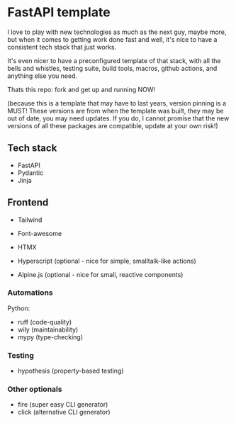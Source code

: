 # FastAPI template

I love to play with new technologies as much as the next guy,
maybe more, but when it comes to getting work done fast and well,
it's nice to have a consistent tech stack that just works.

It's even nicer to have a preconfigured template of that stack,
with all the bells and whistles, testing suite, build tools,
macros, github actions, and anything else you need.

Thats this repo: fork and get up and running NOW!

(because this is a template that may have to last years,
version pinning is a MUST! These versions are from when the template was built,
they may be out of date, you may need updates. If you do,
I cannot promise that the new versions of all these packages are compatible,
update at your own risk!)

## Tech stack
- FastAPI
- Pydantic
- Jinja

## Frontend
- Tailwind
- Font-awesome

- HTMX
- Hyperscript (optional - nice for simple, smalltalk-like actions)
- Alpine.js (optional - nice for small, reactive components)

### Automations

Python:
- ruff (code-quality)
- wily (maintainability)
- mypy (type-checking)

### Testing
- hypothesis (property-based testing)

### Other optionals
- fire (super easy CLI generator)
- click (alternative CLI generator)

